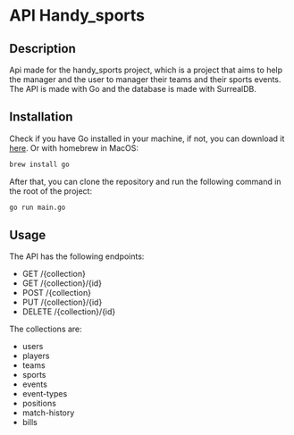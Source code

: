 # API Handy_sports
## Description
Api made for the handy_sports project, which is a project that aims to help the manager and the user to manager their teams and their sports events. The API is made with Go and the database is made with SurrealDB.

## Installation
Check if you have Go installed in your machine, if not, you can download it [here](https://golang.org/dl/).
Or with homebrew in MacOS:
```bash
brew install go
```

After that, you can clone the repository and run the following command in the root of the project:
```bash
go run main.go
```

## Usage
The API has the following endpoints:
- GET /{collection}
- GET /{collection}/{id}
- POST /{collection}
- PUT /{collection}/{id}
- DELETE /{collection}/{id}

The collections are:
- users
- players
- teams
- sports
- events
- event-types
- positions
- match-history
- bills
